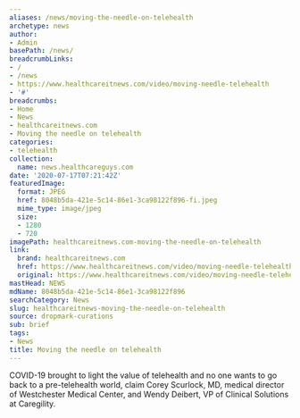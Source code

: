 ```yaml
---
aliases: /news/moving-the-needle-on-telehealth
archetype: news
author:
- Admin
basePath: /news/
breadcrumbLinks:
- /
- /news
- https://www.healthcareitnews.com/video/moving-needle-telehealth
- '#'
breadcrumbs:
- Home
- News
- healthcareitnews.com
- Moving the needle on telehealth
categories:
- telehealth
collection:
  name: news.healthcareguys.com
date: '2020-07-17T07:21:42Z'
featuredImage:
  format: JPEG
  href: 8048b5da-421e-5c14-86e1-3ca98122f896-fi.jpeg
  mime_type: image/jpeg
  size:
  - 1280
  - 720
imagePath: healthcareitnews.com-moving-the-needle-on-telehealth
link:
  brand: healthcareitnews.com
  href: https://www.healthcareitnews.com/video/moving-needle-telehealth
  original: https://www.healthcareitnews.com/video/moving-needle-telehealth
mastHead: NEWS
mdName: 8048b5da-421e-5c14-86e1-3ca98122f896
searchCategory: News
slug: healthcareitnews-moving-the-needle-on-telehealth
source: dropmark-curations
sub: brief
tags:
- News
title: Moving the needle on telehealth
---
```


COVID-19 brought to light the value of telehealth and no one wants to go back to a pre-telehealth world, claim Corey Scurlock, MD, medical director of Westchester Medical Center, and Wendy Deibert, VP of Clinical Solutions at Caregility.